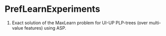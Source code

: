 # PrefLearnExperiments

1. Exact solution of the MaxLearn problem for UI-UP PLP-trees (over multi-value features) using ASP.
